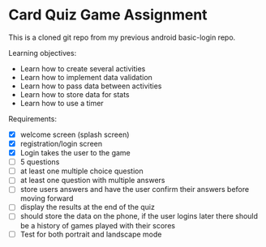 # Card Quiz Game Assignment
This is a cloned git repo from my previous android basic-login repo. 

Learning objectives:
- Learn how to create several activities
- Learn how to implement data validation
- Learn how to pass data between activities
- Learn how to store data for stats
- Learn how to use a timer

Requirements:
- [x] welcome screen (splash screen)
- [x] registration/login screen
- [x] Login takes the user to the game
- [ ] 5 questions
- [ ] at least one multiple choice question
- [ ] at least one question with multiple answers
- [ ] store users answers and have the user confirm their answers before moving forward
- [ ] display the results at the end of the quiz
- [ ] should store the data on the phone, if the user logins later there should be a history of games played with their scores
- [ ] Test for both portrait and landscape mode
